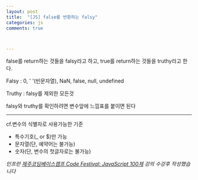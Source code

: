 ```yaml
---
layout: post
title:  "[JS] false를 반환하는 falsy"
categories: js
comments: true



---
```






false를 return하는 것들을 falsy라고 하고, true를 return하는 것들을 truthy라고 한다.

Falsy : 0, ' '(빈문자열), NaN, false, null, undefined

Truthy : falsy를 제외한 모든것





falsy와 truthy를 확인하려면 변수앞에 느낌표를 붙이면 된다



---

cf.변수의 식별자로 사용가능한 기준

* 특수기호(_ or $)만 가능
* 문자열(단, 예약어는 불가능)
* 숫자(단, 변수의 첫글자로는 불가능)





*인프런 [제주코딩베이스캠프 Code Festival: JavaScript 100제]([https://www.inflearn.com/course/%EC%A0%9C%EC%A3%BC%EC%BD%94%EB%94%A9-%EC%9E%90%EB%B0%94%EC%8A%A4%ED%81%AC%EB%A6%BD%ED%8A%B8-100%EC%A0%9C/dashboard](https://www.inflearn.com/course/제주코딩-자바스크립트-100제/dashboard)) 강의 수강후 작성했습니다*

